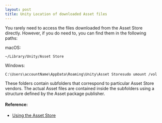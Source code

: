 ```yaml
---
layout: post
title: Unity Location of downloaded Asset files
---
```


You rarely need to access the files downloaded from the Asset Store directly. However, if you do need to, you can find them in the following paths:

macOS:
```
~/Library/Unity/Asset Store
```

Windows:
```
C:\Users\accountName\AppData\Roaming\Unity\Asset Storesudo umount /vol
```

These folders contain subfolders that correspond to particular Asset Store vendors. The actual Asset files are contained inside the subfolders using a structure defined by the Asset package publisher.

#### Reference:
* [Using the Asset Store](https://docs.unity3d.com/Manual/AssetStore.html)